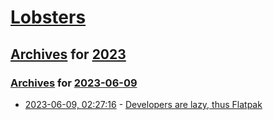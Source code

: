 # [Lobsters](../../../README.md)

## [Archives](../../index.md) for [2023](../index.md)

### [Archives](../../index.md) for [2023-06-09](index.md)

* [2023-06-09, 02:27:16](https://lobste.rs/s/7ncs8s/developers_are_lazy_thus_flatpak) - [Developers are lazy, thus Flatpak](https://blog.brixit.nl/developers-are-lazy-thus-flatpak/)
